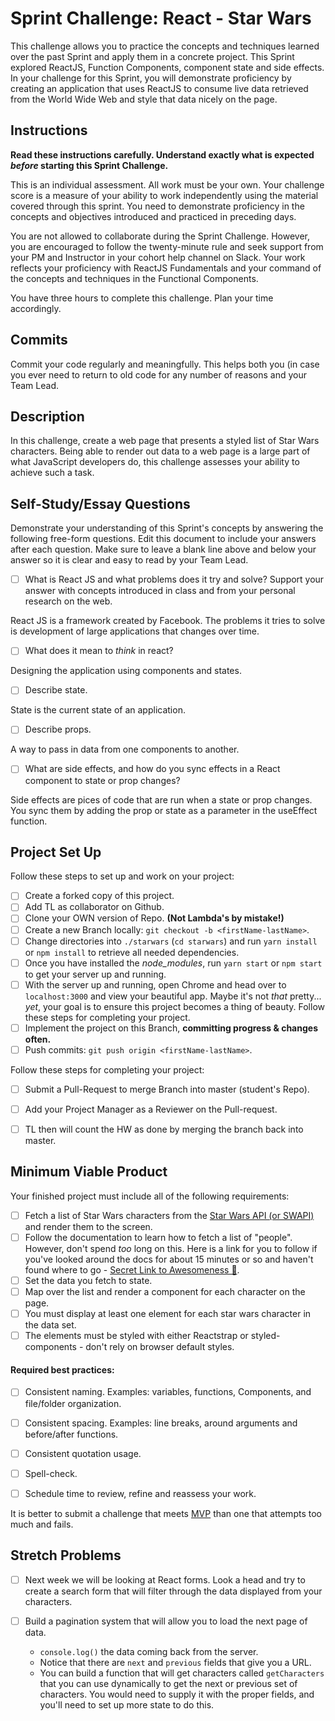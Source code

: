 # Sprint Challenge: React - Star Wars

This challenge allows you to practice the concepts and techniques learned over the past Sprint and apply them in a concrete project. This Sprint explored ReactJS, Function Components, component state and side effects. In your challenge for this Sprint, you will demonstrate proficiency by creating an application that uses ReactJS to consume live data retrieved from the World Wide Web and style that data nicely on the page.

## Instructions

**Read these instructions carefully. Understand exactly what is expected _before_ starting this Sprint Challenge.**

This is an individual assessment. All work must be your own. Your challenge score is a measure of your ability to work independently using the material covered through this sprint. You need to demonstrate proficiency in the concepts and objectives introduced and practiced in preceding days.

You are not allowed to collaborate during the Sprint Challenge. However, you are encouraged to follow the twenty-minute rule and seek support from your PM and Instructor in your cohort help channel on Slack. Your work reflects your proficiency with ReactJS Fundamentals and your command of the concepts and techniques in the Functional Components.

You have three hours to complete this challenge. Plan your time accordingly.

## Commits

Commit your code regularly and meaningfully. This helps both you (in case you ever need to return to old code for any number of reasons and your Team Lead.

## Description

In this challenge, create a web page that presents a styled list of Star Wars characters. Being able to render out data to a web page is a large part of what JavaScript developers do, this challenge assesses your ability to achieve such a task.

## Self-Study/Essay Questions

Demonstrate your understanding of this Sprint's concepts by answering the following free-form questions. Edit this document to include your answers after each question. Make sure to leave a blank line above and below your answer so it is clear and easy to read by your Team Lead.

- [ ] What is React JS and what problems does it try and solve? Support your answer with concepts introduced in class and from your personal research on the web.

React JS is a framework created by Facebook. The problems it tries to solve is development of large applications that changes over time.


- [ ] What does it mean to _think_ in react?

Designing the application using components and states.


- [ ] Describe state.

State is the current state of an application.


- [ ] Describe props.

A way to pass in data from one components to another.


- [ ] What are side effects, and how do you sync effects in a React component to state or prop changes?

Side effects are pices of code that are run when a state or prop changes. You sync them by adding the prop or state as a parameter in the useEffect function.

## Project Set Up

Follow these steps to set up and work on your project:

- [ ] Create a forked copy of this project.
- [ ] Add TL as collaborator on Github.
- [ ] Clone your OWN version of Repo. **(Not Lambda's by mistake!)**
- [ ] Create a new Branch locally: `git checkout -b <firstName-lastName>`.
- [ ] Change directories into `./starwars` (`cd starwars`) and run `yarn install` or `npm install` to retrieve all needed dependencies.
- [ ] Once you have installed the _node_modules_, run `yarn start` or `npm start` to get your server up and running.
- [ ] With the server up and running, open Chrome and head over to `localhost:3000` and view your beautiful app. Maybe it's not _that_ pretty... _yet_, your goal is to ensure this project becomes a thing of beauty.
Follow these steps for completing your project.
- [ ] Implement the project on this Branch, **committing progress & changes often.**
- [ ] Push commits: `git push origin <firstName-lastName>`.

Follow these steps for completing your project:

- [ ] Submit a Pull-Request to merge <firstName-lastName> Branch into master (student's  Repo).
- [ ] Add your Project Manager as a Reviewer on the Pull-request.
- [ ] TL then will count the HW as done by merging the branch back into master.


## Minimum Viable Product

Your finished project must include all of the following requirements:

- [ ] Fetch a list of Star Wars characters from the [Star Wars API (or SWAPI)](https://swapi.co/) and render them to the screen. 
- [ ] Follow the documentation to learn how to fetch a list of "people". However, don't spend _too_ long on this. Here is a link for you to follow if you've looked around the docs for about 15 minutes or so and haven't found where to go - [Secret Link to Awesomeness 🤫](https://swapi.co/documentation#people).
- [ ] Set the data you fetch to state.
- [ ] Map over the list and render a component for each character on the page.
- [ ] You must display at least one element for each star wars character in the data set.
- [ ] The elements must be styled with either Reactstrap or styled-components - don't rely on browser default styles.

#### Required best practices:

- [ ] Consistent naming. Examples: variables, functions, Components, and file/folder organization.
- [ ] Consistent spacing. Examples: line breaks, around arguments and before/after functions.
- [ ] Consistent quotation usage.
- [ ] Spell-check.
- [ ] Schedule time to review, refine and reassess your work.


It is better to submit a challenge that meets [MVP](https://en.wikipedia.org/wiki/Minimum_viable_product) than one that attempts too much and fails.

## Stretch Problems
- [ ] Next week we will be looking at React forms. Look a head and try to create a search form that will filter through the data displayed from your characters. 

- [ ] Build a pagination system that will allow you to load the next page of data.
  - `console.log()` the data coming back from the server.
  - Notice that there are `next` and `previous` fields that give you a URL.
  - You can build a function that will get characters called `getCharacters` that you can use dynamically to get the next or previous set of characters. You would need to supply it with the proper fields, and you'll need to set up more state to do this.

<!--
- [ ] Build another app from scratch that looks very similar to this one. Inside of your main `App` component fetch some data in this same fashion from this url `https://dog.ceo/dog-api/#all` you'll have to follow the documentation at that website and figure out how to change up the code you've seen here in this Star Wars app in order to properly fetch the data and store it on Component State.
-->
